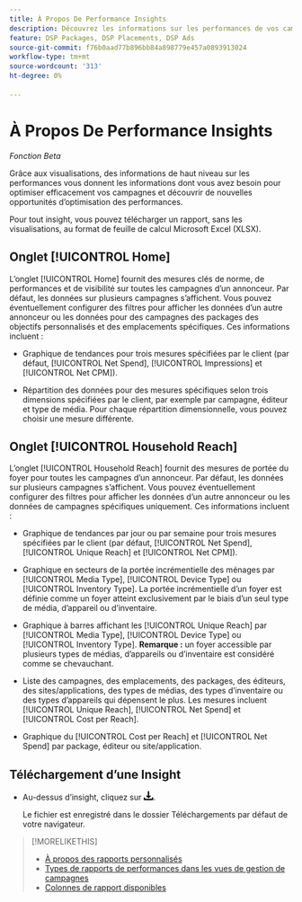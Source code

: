 ```yaml
---
title: À Propos De Performance Insights
description: Découvrez les informations sur les performances de vos campagnes.
feature: DSP Packages, DSP Placements, DSP Ads
source-git-commit: f76b0aad77b896bb84a898779e457a0893913024
workflow-type: tm+mt
source-wordcount: '313'
ht-degree: 0%

---
```


# À Propos De Performance Insights

*Fonction Beta*

<!-- Edit title and metadata as necessary -->

Grâce aux visualisations, des informations de haut niveau sur les performances vous donnent les informations dont vous avez besoin pour optimiser efficacement vos campagnes et découvrir de nouvelles opportunités d’optimisation des performances.

Pour tout insight, vous pouvez télécharger un rapport, sans les visualisations, au format de feuille de calcul Microsoft Excel (XLSX).

## Onglet [!UICONTROL Home]

L’onglet [!UICONTROL Home] fournit des mesures clés de norme, de performances et de visibilité sur toutes les campagnes d’un annonceur<!-- active only? -->. Par défaut, les données sur plusieurs campagnes s’affichent. Vous pouvez éventuellement configurer des filtres pour afficher les données d’un autre annonceur ou les données pour des campagnes<!-- active only? --> des packages<!-- active only? --> des objectifs personnalisés et des emplacements spécifiques<!-- active only? -->. Ces informations incluent :

* Graphique de tendances pour trois mesures spécifiées par le client (par défaut, [!UICONTROL Net Spend], [!UICONTROL Impressions] et [!UICONTROL Net CPM]).

* Répartition des données pour des mesures spécifiques selon trois dimensions spécifiées par le client, par exemple par campagne, éditeur et type de média. Pour chaque répartition dimensionnelle, vous pouvez choisir une mesure différente.

## Onglet [!UICONTROL Household Reach]

L’onglet [!UICONTROL Household Reach] fournit des mesures de portée du foyer pour toutes les campagnes d’un annonceur<!-- active only? -->. Par défaut, les données sur plusieurs campagnes s’affichent. Vous pouvez éventuellement configurer des filtres pour afficher les données d’un autre annonceur ou les données de campagnes spécifiques uniquement<!-- active only? -->. Ces informations incluent :

* Graphique de tendances par jour ou par semaine pour trois mesures spécifiées par le client (par défaut, [!UICONTROL Net Spend], [!UICONTROL Unique Reach] et [!UICONTROL Net CPM]).

* Graphique en secteurs de la portée incrémentielle des ménages par [!UICONTROL Media Type], [!UICONTROL Device Type] ou [!UICONTROL Inventory Type]. La portée incrémentielle d’un foyer est définie comme un foyer atteint exclusivement par le biais d’un seul type de média, d’appareil ou d’inventaire.

* Graphique à barres affichant les [!UICONTROL Unique Reach] par [!UICONTROL Media Type], [!UICONTROL Device Type] ou [!UICONTROL Inventory Type]. **Remarque :** un foyer accessible par plusieurs types de médias, d’appareils ou d’inventaire est considéré comme se chevauchant.

* Liste des campagnes, des emplacements, des packages, des éditeurs, des sites/applications, des types de médias, des types d’inventaire ou des types d’appareils qui dépensent le plus. Les mesures incluent [!UICONTROL Unique Reach], [!UICONTROL Net Spend] et [!UICONTROL Cost per Reach].

* Graphique <!-- ???? --> du [!UICONTROL Cost per Reach] et [!UICONTROL Net Spend] par package, éditeur ou site/application.

## Téléchargement d’une Insight

* Au-dessus d’insight, cliquez sur ![Télécharger](/help/creative/assets/download.png "Télécharger").

  Le fichier est enregistré dans le dossier Téléchargements par défaut de votre navigateur.

<!--
## Apply Filters

to whole tab, I think

Filter icon + drop-down menu
-->

<!--
## Change the Metrics and Dimensions for an Insight

-->

>[!MORELIKETHIS]
>
>* [À propos des rapports personnalisés](/help/dsp/reports/report-about.md)
>* [Types de rapports de performances dans les vues de gestion de campagnes](/help/dsp/campaign-management/reports/campaign-reports-about.md)
>* [Colonnes de rapport disponibles](/help/dsp/reports/report-columns.md)
